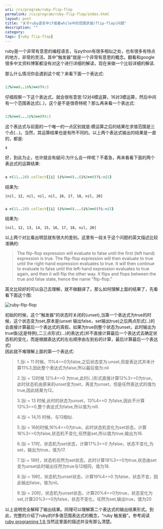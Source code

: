 ```yaml
---
uri: /cs/program/ruby-flip-flop
permalink: /cs/program/ruby-flip-flop/index.html
layout: post
title: "关于ruby语言中if或者while中的范围求值(flip-flop)问题"
description: ""
category:
tags: [ruby flip-flop]
---
```


ruby是一个非常有意思的编程语言，与python有很多相似之处，也有很多有特点的地方，非常的灵活。其中"触发器"就是一个非常有意思的概念。翻看和google很多中文资料博客都没有对这个进行详细的解读，现在来做一个比较详细的解读.<br/>

那么什么情况你会遇到这个呢？来看下面一个表达式:

```ruby

12%4==0..16%3==0?4:3

```

仔细观察一下这个表达式，就会很有意思:12对4模运算，16对3模运算，然后中间有一个范围表达式(..)，这个是不是很奇特呢？那么再来看一个表达式:

```ruby

12%4==0...16%3==0?4:3

```

这个表达式与前面的一个唯一的一点区别就是:模运算之后的结果在求值范围是三个点(...)。当然，其运算结果也是有所不同的。以上两个表达式输出的结果是一直的，都是:

    4


好，到此为止，也许就会有疑问:为什么会一样呢？不着急，再来看看下面的两个表达式的运算结果:

```ruby

a =(11..20).collect{|i| (i%4==0)..(i%3==0)?i:nil}

```

结果为:

    [nil, 12, nil, nil, nil, 16, 17, 18, nil, 20]

```ruby

a =(11..20).collect{|i| (i%4==0)...(i%3==0)?i:nil}

```

结果为:

    [nil, 12, 13, 14, 15, 16, 17, 18, nil, 20]


以上两个对比看出明显就有很大的差别。这里有一段关于这个问题的英文描述比较准确的:

>The flip-flop expression will evaluate to false until the first (left hand) expression is true. The flip-flop expression will then evaluate to true until the right-hand expression evaluates to true. It will then continue to evaluate to false until the left-hand expression evaluates to true again, and then it will flip the other way. It flips and flops between the true and false state, hence the name "flip-flop."

英文比较好的可以自己去理解，就不做翻译了。那么如何理解上面的结果了，先看看下面这个图:

![ruby-flip-flop](http://i.imgur.com/qFxbVYr.png)

初始的时候，这个"触发器"的状态时关闭的(unset),当第一个表达式为true的时候，这个状态变为set,原本是(unset 输出false，set输出true)之后两点形式(..)的会直接计算最后一个表达式的真假，如果为true则整个状态为unset，此时输出为true值(这是特例),二三点形式(...)的表达式(并不直接计算最后一个表达式去确定状态机的变化，而是根据表达式的左右顺序由左到右的计算，最后计算最后一个表达式)
<br/>
因此就不难理解上面的第一个表达式:

> 1.当i = 11 时候，11%4==0为false,之后状态变为:unset,但是表达式并未计算11%3,因此整个表达式为false,所以最后值为:nil<br/>
>
> 2.当i = 12时候 12%4==0 为true,此时(..)形式直接计算12%3==0为true，此时状态机由原来的unset变为set，再变为unset，但是任然表达式的值为true,因此结果为12。<br/>
>
> 3.当i = 13 时候,此时的状态为unset，13%4==0 为false,因此不计算13%3==0,整个表达式为false,所以值为:nill.<br/>
>
> 4.当i = 14,15 时候，与13相似.<br/>
>
> 5.当i = 16的时候,16%4==0为true，此时状态机变化为set状态，计算16%3==0为false,状态机不变化,任然是set,所以值为true,输出为16.<br/>
>
> 6.当i = 17时，状态机为set状态，计算17%3==0 为false，状态不变化,为set，输出为true，值为17.<br/>
>
> 7.当i = 18时，状态机任然为set状态，此时计算18%3==0为true,状态由set变为unset此时输出任然为true与12相同，值为18.<br/>
>
> 8.当i = 19时，状态机为unset状态，计算19%4==0 为false，状态不变，因此输出false，值为nil。<br/>
>
> 9.当i = 20时，状态机为unset状态，计算20%4==0为true，状态变化为set,计算20%3==0为false，状态不变化，任然为set,输出true，值为20


以上说明完全解释了输出结果。同理可以理解第二个表达式的输出结果形式。到此，完整的介绍了ruby的if多值范围表达式的概念，"ruby 触发器"。参考阅读[ruby programing 1.9][1],当然这里面的描述并没有那么清楚。

[1]:http://pragprog.com/book/ruby3/programming-ruby-1-9
